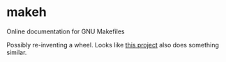 # makeh
Online documentation for GNU Makefiles

Possibly re-inventing a wheel.  Looks like [this project](https://github.com/ryanvolpe/makehelp) also does something similar.
